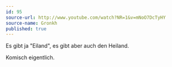 ```yaml
---
id: 95
source-url: http://www.youtube.com/watch?NR=1&v=mNoO7DcTyHY
source-name: Gronkh
published: true
---
```

Es gibt ja "Eiland", es gibt aber auch den Heiland.

Komisch eigentlich.
